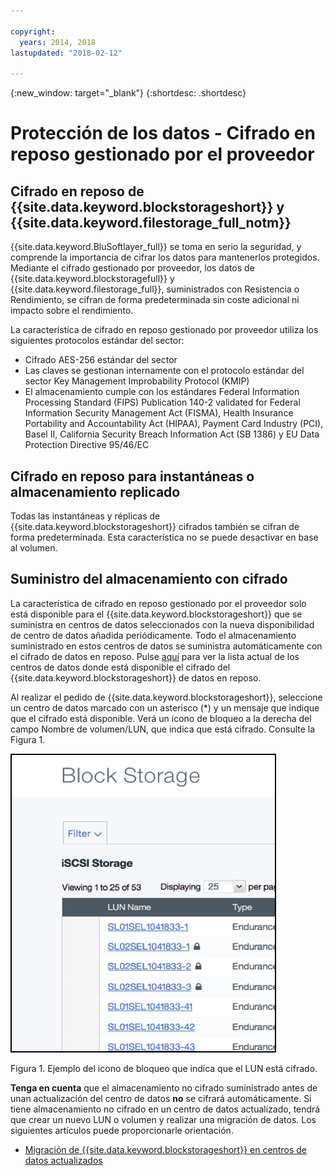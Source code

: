 ```yaml
---

copyright:
  years: 2014, 2018
lastupdated: "2018-02-12"

---
```

{:new_window: target="_blank"}
{:shortdesc: .shortdesc}

# Protección de los datos - Cifrado en reposo gestionado por el proveedor

## Cifrado en reposo de {{site.data.keyword.blockstorageshort}} y {{site.data.keyword.filestorage_full_notm}} 

{{site.data.keyword.BluSoftlayer_full}} se toma en serio la seguridad, y comprende la importancia de cifrar los datos para mantenerlos protegidos. Mediante el cifrado gestionado por proveedor, los datos de {{site.data.keyword.blockstoragefull}} y {{site.data.keyword.filestorage_full}}, suministrados con Resistencia o Rendimiento, se cifran de forma predeterminada sin coste adicional ni impacto sobre el rendimiento.

La característica de cifrado en reposo gestionado por proveedor utiliza los siguientes protocolos estándar del sector:

* Cifrado AES-256 estándar del sector
* Las claves se gestionan internamente con el protocolo estándar del sector Key Management Improbability Protocol (KMIP)
* El almacenamiento cumple con los estándares Federal Information Processing Standard (FIPS) Publication 140-2 validated for Federal Information Security Management Act (FISMA), Health Insurance Portability and Accountability Act (HIPAA), Payment Card Industry (PCI), Basel II, California Security Breach Information Act (SB 1386) y EU Data Protection Directive 95/46/EC

## Cifrado en reposo para instantáneas o almacenamiento replicado  

Todas las instantáneas y réplicas de {{site.data.keyword.blockstorageshort}} cifrados también se cifran de forma predeterminada. Esta característica no se puede desactivar en base al volumen.

## Suministro del almacenamiento con cifrado

La característica de cifrado en reposo gestionado por el proveedor solo está disponible para el {{site.data.keyword.blockstorageshort}} que se suministra en centros de datos seleccionados con la nueva disponibilidad de centro de datos añadida periódicamente. Todo el almacenamiento suministrado en estos centros de datos se suministra automáticamente con el cifrado de datos en reposo. Pulse [aquí](new-ibm-block-and-file-storage-location-and-features.html) para ver la lista actual de los centros de datos donde está disponible el cifrado del {{site.data.keyword.blockstorageshort}} de datos en reposo.

Al realizar el pedido de {{site.data.keyword.blockstorageshort}}, seleccione un centro de datos marcado con un asterisco (*) y un mensaje que indique que el cifrado está disponible. Verá un icono de bloqueo a la derecha del campo Nombre de volumen/LUN, que indica que está cifrado. Consulte la Figura 1.

![El icono de bloqueo indica que el LUN está cifrado](/images/encryptedstorage.png)
<caption>Figura 1. Ejemplo del icono de bloqueo que indica que el LUN está cifrado.</caption>



**Tenga en cuenta** que el almacenamiento no cifrado suministrado antes de unan actualización del centro de datos **no** se cifrará automáticamente. Si tiene almacenamiento no cifrado en un centro de datos actualizado, tendrá que crear un nuevo LUN o volumen y realizar una migración de datos. Los siguientes artículos puede proporcionarle orientación.

* [Migración de {{site.data.keyword.blockstorageshort}} en centros de datos actualizados](migrate-block-storage-encrypted-block-storage.html)
